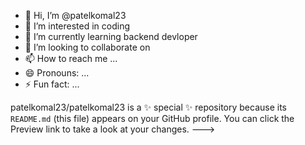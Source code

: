 - 👋 Hi, I’m @patelkomal23
- 👀 I’m interested in coding 
- 🌱 I’m currently learning backend devloper
- 💞️ I’m looking to collaborate on
- 📫 How to reach me ...
- 😄 Pronouns: ...
- ⚡ Fun fact: ...


patelkomal23/patelkomal23 is a ✨ special ✨ repository because its `README.md` (this file) appears on your GitHub profile.
You can click the Preview link to take a look at your changes.
--->
